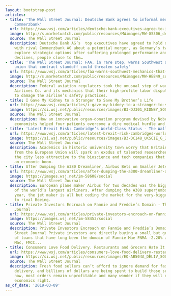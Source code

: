 ```yaml
---
layout: bootstrap-post
articles:
- title: 'The Wall Street Journal: Deutsche Bank agrees to informal merger talks with
    Commerzbank'
  url: https://www.wsj.com/articles/deutsche-bank-executives-agree-to-informal-merger-talks-with-commerzbank/
  image: http://s.marketwatch.com/public/resources/MWimages/MW-GS306_deutsc_ZG_20181024013556.jpg
  source: The Wall Street Journal
  description: Deutsche Bank AG’s  top executives have agreed to hold discussions
    with rival Commerzbank AG about a potential merger, as Germany’s two biggest banks
    explore strategic options after suffering prolonged performance and share-price
    declines, people close to the…
- title: 'The Wall Street Journal: FAA, in rare step, warns Southwest and mechanics
    union that contract standoff could threaten safety'
  url: https://www.wsj.com/articles/faa-warns-southwest-mechanics-that-contract-standoff-could-be-safety-risk/
  image: http://s.marketwatch.com/public/resources/MWimages/MW-HE849_southw_ZG_20190228211835.jpg
  source: The Wall Street Journal
  description: Federal aviation regulators took the unusual step of warning Southwest
    Airlines Co. and its mechanics that their high-profile labor dispute threatens
    to damage the airline’s safety practices.
- title: I Gave My Kidney to a Stranger to Save My Brother’s Life
  url: https://www.wsj.com/articles/i-gave-my-kidney-to-a-stranger-to-save-my-brothers-life-11552140000
  image: https://si.wsj.net/public/resources/images/B3-DJ301_KIDNEY_SOC_20190307181355.jpg
  source: The Wall Street Journal
  description: How an innovative organ-donation program devised by Nobel Prize-winning
    economists helped four patients overcome a dire medical hurdle and survive.
- title: 'Latest Brexit Risk: Cambridge’s World-Class Status - The Wall Street Journal'
  url: https://www.wsj.com/articles/latest-brexit-risk-cambridges-world-class-status-11552136400
  image: https://si.wsj.net/public/resources/images/B3-DC148_UKSCIE_G_20190206125649.jpg
  source: The Wall Street Journal
  description: Academics in historic university town worry that Britain’s departure
    from the European Union will spark an exodus of talented researchers and render
    the city less attractive to the bioscience and tech companies that have fueled
    an economic boom.
- title: After Dumping the A380 Dreamliner, Airbus Bets on Smaller Jets
  url: https://www.wsj.com/articles/after-dumping-the-a380-dreamliner-airbus-bets-on-smaller-jets-11552132920
  image: https://images.wsj.net/im-58608/social
  source: The Wall Street Journal
  description: European plane maker Airbus for two decades was the biggest champion
    of the world’s largest airliners. After dumping the A380 superjumbo earlier this
    year, the jet maker is all but ceding the market for the very-biggest airliners
    to rival Boeing.
- title: Private Investors Encroach on Fannie and Freddie’s Domain - The Wall Street
    Journal
  url: https://www.wsj.com/articles/private-investors-encroach-on-fannie-and-freddies-domain-11552132801
  image: https://images.wsj.net/im-58453/social
  source: The Wall Street Journal
  description: Private Investors Encroach on Fannie and Freddie’s Domain The Wall
    Street Journal Private investors are directly buying a small but growing share
    of loans that have long been the domain of Fannie Mae FNMA -2.20% and Freddie
    Mac, FMCC...
- title: Consumers Love Food Delivery. Restaurants and Grocers Hate It.
  url: https://www.wsj.com/articles/consumers-love-food-delivery-restaurants-and-grocers-hate-it-11552107610
  image: https://si.wsj.net/public/resources/images/EQ-AB504A_DELIV_SOC_20190308162533.jpg
  source: The Wall Street Journal
  description: Fresh food sellers can’t afford to ignore demand for fast, inexpensive
    delivery, and billions of dollars are being spent to build those services. For
    now, most orders remain unprofitable and many wonder if they will ever get the
    economics right.
as_of_date: '2019-03-09'
---
```



